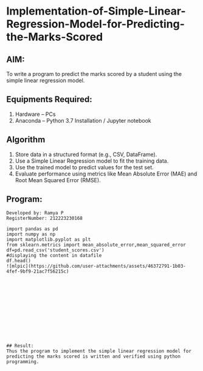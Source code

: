 # Implementation-of-Simple-Linear-Regression-Model-for-Predicting-the-Marks-Scored

## AIM:
To write a program to predict the marks scored by a student using the simple linear regression model.

## Equipments Required:
1. Hardware – PCs
2. Anaconda – Python 3.7 Installation / Jupyter notebook

## Algorithm
1. Store data in a structured format (e.g., CSV, DataFrame).
2. Use a Simple Linear Regression model to fit the training data.
3. Use the trained model to predict values for the test set.
4. Evaluate performance using metrics like Mean Absolute Error (MAE) and Root Mean Squared Error (RMSE).

## Program:
```
Developed by: Ramya P
RegisterNumber: 212223230168

import pandas as pd
import numpy as np
import matplotlib.pyplot as plt
from sklearn.metrics import mean_absolute_error,mean_squared_error
df=pd.read_csv('student_scores.csv')
#displaying the content in datafile
df.head()
![mlpic](https://github.com/user-attachments/assets/46372791-1b03-4fef-9bf9-21ac7f56215c)













## Result:
Thus the program to implement the simple linear regression model for predicting the marks scored is written and verified using python programming.
